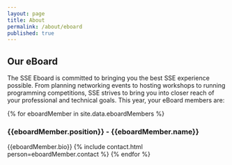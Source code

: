 ```yaml
---
layout: page
title: About
permalink: /about/eboard
published: true
---
```


## Our eBoard

<!-- <img src="/assets/img/eboard23-24.jpg" width="100%" height="30%" /> -->


The SSE Eboard is committed to bringing you the best SSE experience possible. From planning networking events to hosting workshops to running programming competitions, SSE strives to bring you into closer reach of your professional and technical goals. This year, your eBoard members are:

{% for eboardMember in site.data.eboardMembers %}
### {{eboardMember.position}} - {{eboardMember.name}}
{{eboardMember.bio}}
{% include contact.html person=eboardMember.contact %}
{% endfor %}
